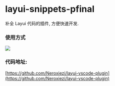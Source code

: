 # layui-snippets-pfinal

补全 Layui 代码的插件, 方便快速开发.

### 使用方式

![](/images/help.gif)

### 代码地址:

[https://github.com/Neroxiezi/layui-vscode-plugin](https://github.com/Neroxiezi/layui-vscode-plugin)

